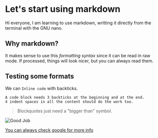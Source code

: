 Let's start using markdown
==========================

Hi everyone, I am learning to use markdown, writting it directly from the terminal with the GNU nano.

## Why markdown?

It makes sense to use this *formatting syntax* since it can be read in raw mode. If processed, things will look nicer, but you can always read them.

## Testing some formats

We can `Inline code` with backticks.

```
A code block needs 3 backticks at the beginning and at the end.
4 indent spaces in all the content should do the work too.
```

> Blockquotes just need a "bigger than" symbol.

![Good Job](https://giphy.com/embed/mGK1g88HZRa2FlKGbz)

[You can always check google for more info](http://google.com)
